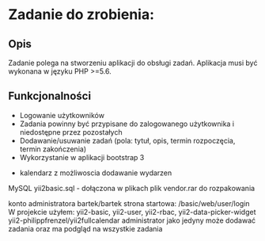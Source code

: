 
 # Zadanie do zrobienia:

## Opis

Zadanie polega na stworzeniu aplikacji do obsługi zadań. Aplikacja musi
być wykonana w języku PHP >=5.6. 
## Funkcjonalności

- Logowanie użytkowników
- Zadania powinny być przypisane do zalogowanego użytkownika i
niedostępne przez pozostałych
- Dodawanie/usuwanie zadań (pola: tytuł, opis, termin rozpoczęcia,
termin zakończenia)
- Wykorzystanie w aplikacji bootstrap 3


+ kalendarz z możliwoscia dodawanie wydarzen 

MySQL
yii2basic.sql - dołączona w plikach
plik vendor.rar do rozpakowania

konto administratora
bartek/bartek
strona startowa: /basic/web/user/login
W projekcie użyłem:
yii2-basic,
yii2-user,
yii2-rbac,
yii2-data-picker-widget
yii2-philippfrenzel/yii2fullcalendar
administrator jako jedyny może dodawać zadania oraz ma podgląd na wszystkie zadania
